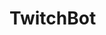 # TwitchBot

<!-- async function onFollowage(payload: ACTION_CMD, \_regExpMatchArray: RegExpMatchArray): Promise<string> {
if (!payload.userstate.username) throw Error('Payload userstate.username is undefined')

const user = await apiClient.users.getUserByName(payload.userstate.username)
if (!user) throw new Error(`Get user by name ${payload.userstate.username} has failed.`)

const broadcaster = await apiClient.users.getUserByName(STRING.dehash(payload.channel))
if (!broadcaster) throw new Error(`Get user by name ${payload.channel} has failed.`)

return broadcaster.getChannelFollower(user.id).then((follower: HelixChannelFollower | null) => {
if (follower) return `The user @${user.name} followed the channel ${moment(follower.followDate).fromNow()}.`
throw new Error(`Get channel follower ${user.name} for broadcaser ${broadcaster.name} has failed.`)
})
} -->
